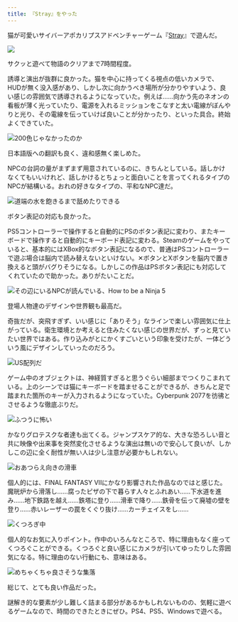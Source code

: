 ```yaml
---
title: 『Stray』をやった
---
```

猫が可愛いサイバーアポカリプスアドベンチャーゲーム『[Stray](https://store.steampowered.com/app/1332010/Stray/?l=japanese)』で遊んだ。

![](https://lh6.googleusercontent.com/Jy8mqPV-uFZ-Qq4i5eIxWqoTiAhLcoDq1lILYVxvvZdydF0NkZ_NbsgswFzzXZYFTml2ZB1OafO98V1qCYtMRJwgaRQ_eFwPrLHeeR-xM-cE474OsmrC32fxS51yejHgWMtDWrRYjsv2bXVVG1LIzJM)

サクッと遊べて物語のクリアまで7時間程度。

誘導と演出が抜群に良かった。猫を中心に持ってくる視点の低いカメラで、HUDが無く没入感があり、しかし次に向かうべき場所が分かりやすいよう、良い感じの雰囲気で誘導されるようになっていた。例えば……向かう先のネオンの看板が薄く光っていたり、電源を入れるミッションをこなすと太い電線がぼんやりと光り、その電線を伝っていけば良いことが分かったり、といった具合。終始よくできていた。

![](https://lh3.googleusercontent.com/TuUHfIUUa_chRhrELm2E75RSbAB22tBpsBi5wQwDA2Ytub8eWbAUttM07YNEyJqdCM9GlgM7z8aboiLNMqMz69cMGMuP6tD5wvhsKVQrA-nSEKGQmjaxtC8mUgikgbPAMedbeBfTMVXZJ8XS4THrrME "200色じゃなかったのか")

日本語版への翻訳も良く、違和感無く楽しめた。

NPCの台詞の量がまずまず用意されているのに、きちんとしている。話しかけなくてもいいけれど、話しかけるとちょっと面白いことを言ってくれるタイプのNPCが結構いる。おれの好きなタイプの、平和なNPC達だ。

![](https://lh3.googleusercontent.com/XvW1Ds3PHmNQPJGSlImBF19-4biYhdkNBLw6dLnb8EB6eqiiFOC5O5K5lNrRZE2yawOME_53c2ckkqXU9efXg5HRmbtWGDt-utE8dXAL5EX4vCVPRvGZWPHEVdnGbDUqZFop9-Dg1Zv5unIUtIZv-qM "道端の水を飽きるまで舐めたりできる")

ボタン表記の対応も良かった。

PS5コントローラーで操作すると自動的にPSのボタン表記に変わり、またキーボードで操作すると自動的にキーボード表記に変わる。Steamのゲームをやっていると、基本的にはXBox的なボタン表記になるので、普通はPSコントローラーで遊ぶ場合は脳内で読み替えないといけない。✕ボタンとXボタンを脳内で置き換えると頭がバグりそうになる。しかしこの作品はPSボタン表記にも対応してくれていたので助かった。ありがたいことだ。

![](https://lh4.googleusercontent.com/Lx_QxZYv_8QU-ggGHqYfeXdHjRM75AcTLqxeLGD72gt4j-P30DMEX6ya1H40yo56Z7n68Gh964xSkCKo4HmquH7T6qAyPGeRrzxgg3S-vojI0dKJL3yAJ3F91z0kZoYOwxEaiKQgIOJl5e5KAv4qlow "その辺にいるNPCが読んでいる、How to be a Ninja 5")

登場人物達のデザインや世界観も最高だ。

奇抜だが、突飛すぎず、いい感じに「ありそう」なラインで楽しい雰囲気に仕上がっている。衛生環境とか考えると住みたくない感じの世界だが、ずっと見ていたい世界ではある。作り込みがとにかくすごいという印象を受けたが、一体どういう風にデザインしていったのだろう。

![](https://lh5.googleusercontent.com/fo0EGn94lNN5j52S3T-ubPWUdgPkHFO0oZH7MKtXbOoW59Vq3oO6nXf8t6NMVlckY1Q-3Snov0FYqo8sae7y3Zu_EXSjABxbFB7iZeLJ6rlJal1E1a4y9_cpR1jEEPRpAlTKnOMco14Xaw-dJedJe3E "US配列だ")

ゲーム中のオブジェクトは、神経質すぎると思うぐらい細部までつくりこまれている。上のシーンでは猫にキーボードを踏ませることができるが、きちんと足で踏まれた箇所のキーが入力されるようになっていた。Cyberpunk 2077を彷彿とさせるような徹底ぶりだ。

![](https://lh4.googleusercontent.com/sWvGVumsGJ0oNZQpxsFgNBxQG1ihisjOfqOp7k_hGyzl9-MAT4d1D8VRGhGZjUQ9ksX8dFYYzEK0eT_7BFjZ0VdFYCkOIZEi9PQEoM3Mc8FbF56esyzMbhRWHFOdJdI4mhWkZ90R6uIW-x6iKu4FS4s "ふつうに怖い")

かなりグロテスクな者達も出てくる。ジャンプスケア的な、大きな恐ろしい音と共に映像や出来事を突然変化させるような演出は無いので安心して良いが、しかしこの辺に全く耐性が無い人は少し注意が必要かもしれない。

![](https://lh3.googleusercontent.com/wY3p3fB5iwNlgi4dmgrRfwj-plGTKGGbdltuSEjRdKU1on0Ynq7TYNfXz6wHF3nyL8faPZjyS4iNxBp8Ax89DMaV3yFXJzMJP3duk-U4unCdatkdK6lDuJiHHzHQq7R9ll32an-l0HggfZA2LnJ12Wk "おあつらえ向きの滑車")

個人的には、FINAL FANTASY VIIにかなり影響された作品なのではと感じた。魔晄炉から滑落し……腐ったピザの下で暮らす人々とふれあい……下水道を進み……地下鉄路を越え……鉄塔に登り……滑車で降り……鉄骨を伝って廃墟の壁を登り……赤いレーザーの罠をくぐり抜け……カーチェイスをし……

![](https://lh3.googleusercontent.com/NVSlsqvDfy14-DGPy0c4gj5rVb14n58IkWQbGDqyynUsJfHFUv55mDbWeZRr2M4PKRpUVG9lwUtlP6jWksuPMnYBzMVQ_HldLBGXlaMFdya0A14hUmIxZrtvHWfCaXyZ-DhPgU-U_VpLpEWfbIN7eDQ "くつろぎ中")

個人的なお気に入りポイント。作中のいろんなところで、特に理由もなく座ってくつろぐことができる。くつろぐと良い感じにカメラが引いてゆったりした雰囲気になる。特に理由のない行動にも、意味はある。

![](https://lh5.googleusercontent.com/f5N3bwejyRuxnYBBDJsUayJXSxhtGOfj1sdbgIGjfnzDjDMB2EvBanc-n-KHmXa1zfElBSKepiWwBXgShJwSoPEdThIWRzC9Y_f0cVSwcNaFibAjRe1RDO9PbD1K9167hUr_41X-SJ3BhLkptC0U3aY "めちゃくちゃ良さそうな集落")

総じて、とても良い作品だった。

謎解き的な要素が少し難しく詰まる部分があるかもしれないものの、気軽に遊べるゲームなので、時間のできたときにぜひ。PS4、PS5、Windowsで遊べる。
